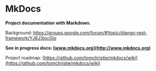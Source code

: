# MkDocs

**Project documentation with Markdown.**

Background: https://groups.google.com/forum/#!topic/django-rest-framework/YJ6J3jocGlo

**See in progress docs: [www.mkdocs.org](http://www.mkdocs.org)**

Project roadmap: [https://github.com/tomchristie/mkdocs/wiki](https://github.com/tomchristie/mkdocs/wiki)
